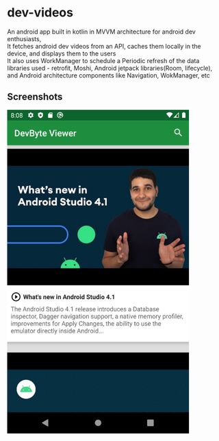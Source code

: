 # dev-videos

An android app built in kotlin in MVVM architecture for android dev enthusiasts,\
It fetches android dev videos from an API, caches them locally in the device, and displays them to the users\
It also uses WorkManager to schedule a Periodic refresh of the data\
libraries used - retrofit, Moshi, Android jetpack libraries(Room, lifecycle), and Android architecture components like Navigation, WokManager, etc


## Screenshots
<img src="screenshots/Screenshot.png" width="425"/>
